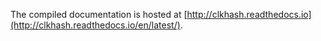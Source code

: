 The compiled documentation is hosted at [http://clkhash.readthedocs.io](http://clkhash.readthedocs.io/en/latest/).
